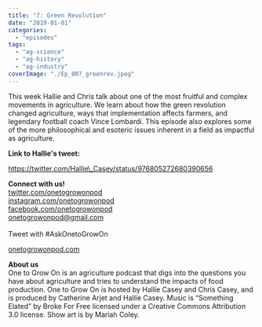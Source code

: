 ```yaml
---
title: "7: Green Revolution"
date: "2019-01-01"
categories: 
  - "episodes"
tags: 
  - "ag-science"
  - "ag-history"
  - "ag-industry"
coverImage: "./Ep_007_greenrev.jpeg"
---
```


This week Hallie and Chris talk about one of the most fruitful and complex movements in agriculture. We learn about how the green revolution changed agriculture, ways that implementation affects farmers, and legendary football coach Vince Lombardi. This episode also explores some of the more philosophical and esoteric issues inherent in a field as impactful as agriculture.

**Link to Hallie's tweet:**

https://twitter.com/Hallie\_Casey/status/976805272680390656

**Connect with us!**  
[twitter.com/onetogrowonpod](http://twitter.com/onetogrowonpod)  
[instagram.com/onetogrowonpod  
](http://instagram.com/onetogrowonpod)[facebook.com/onetogrowonpod  
](http://facebook.com/onetogrowonpod)[onetogrowonpod@gmail.com  
](mailto:onetogrowonpod@gmail.com)  
Tweet with #AskOnetoGrowOn  
  
[onetogrowonpod.com](http://onetogrowonpod.com/)

**About us**  
One to Grow On is an agriculture podcast that digs into the questions you have about agriculture and tries to understand the impacts of food production. One to Grow On is hosted by Hallie Casey and Chris Casey, and is produced by Catherine Arjet and Hallie Casey. Music is “Something Elated” by Broke For Free licensed under a Creative Commons Attribution 3.0 license. Show art is by Mariah Coley.
